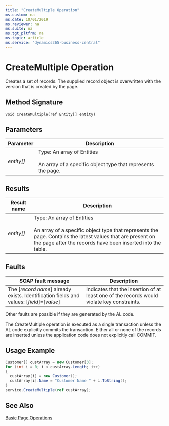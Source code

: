 ```yaml
---
title: "CreateMultiple Operation"
ms.custom: na
ms.date: 10/01/2019
ms.reviewer: na
ms.suite: na
ms.tgt_pltfrm: na
ms.topic: article
ms.service: "dynamics365-business-central"
---
```

# CreateMultiple Operation
Creates a set of records. The supplied record object is overwritten with the version that is created by the page.  
  
## Method Signature  
 `void CreateMultiple(ref Entity[] entity)`  
  
## Parameters  
  
|Parameter|Description|  
|---------------|-----------------|  
|*entity\[\]*|Type: An array of Entities<br /><br /> An array of a specific object type that represents the page.|  
  
## Results  
  
|Result name|Description|  
|-----------------|-----------------|  
|*entity\[\]*|Type: An array of Entities<br /><br /> An array of a specific object type that represents the page. Contains the latest values that are present on the page after the records have been inserted into the table.|  
  
## Faults  
  
|SOAP fault message|Description|  
|------------------------|-----------------|  
|The \[*record name*\] already exists. Identification fields and values:  \[*field*\]=\[*value*\]|Indicates that the insertion of at least one of the records would violate key constraints.|  
  
 Other faults are possible if they are generated by the AL code.  
  
 The CreateMultiple operation is executed as a single transaction unless the AL code explicitly commits the transaction. Either all or none of the records are inserted unless the application code does not explicitly call COMMIT.  
  
## Usage Example  
  
```c#  
Customer[] custArray = new Customer[3];  
for (int i = 0; i < custArray.Length; i++)  
{  
  custArray[i] = new Customer();  
  custArray[i].Name = "Customer Name " + i.ToString();  
}  
service.CreateMultiple(ref custArray);  
```  
  
## See Also  
 [Basic Page Operations](Basic-Page-Operations.md)